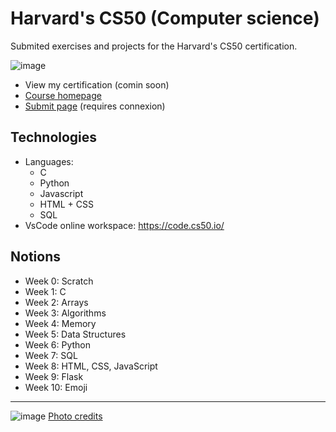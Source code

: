 # Harvard's CS50 (Computer science)
Submited exercises and projects for the Harvard's CS50 certification.

![image](https://user-images.githubusercontent.com/45925914/176991959-64ac8fa1-83b3-4e91-9442-92b85e5039ba.png)

- View my certification (comin soon)
- [Course homepage](https://pll.harvard.edu/course/cs50-introduction-computer-science)
- [Submit page](https://submit.cs50.io/users/edouardproust) (requires connexion)

## Technologies
- Languages: 
  - C
  - Python 
  - Javascript
  - HTML + CSS
  - SQL
- VsCode online workspace: https://code.cs50.io/

## Notions
- Week 0: Scratch
- Week 1: C
- Week 2: Arrays
- Week 3: Algorithms
- Week 4: Memory
- Week 5: Data Structures
- Week 6: Python
- Week 7: SQL
- Week 8: HTML, CSS, JavaScript
- Week 9: Flask
- Week 10: Emoji

-----------

![image](https://user-images.githubusercontent.com/45925914/176991559-a1c0ece8-a4b2-4ccb-a822-f0d324848950.png)
[Photo credits](https://www.classcentral.com/report/cs50-free-certificate/)
